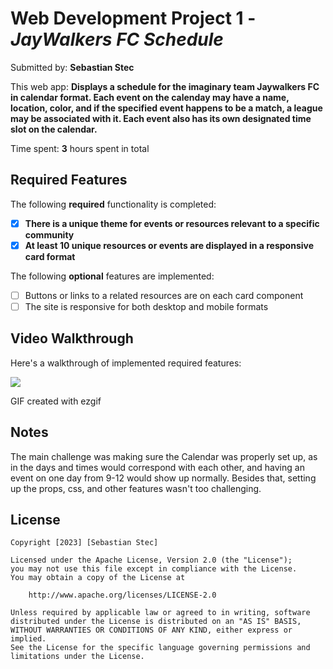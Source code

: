 # Web Development Project 1 - *JayWalkers FC Schedule*

Submitted by: **Sebastian Stec**

This web app: **Displays a schedule for the imaginary team Jaywalkers FC in calendar format. Each event on the calenday may have a name, location, color, 
and if the specified event happens to be a match, a league may be associated with it. Each event also has its own designated time slot on the calendar.**

Time spent: **3** hours spent in total

## Required Features

The following **required** functionality is completed:

- [X] **There is a unique theme for events or resources relevant to a specific community**
- [X] **At least 10 unique resources or events are displayed in a responsive card format**

The following **optional** features are implemented:

- [ ] Buttons or links to a related resources are on each card component
- [ ] The site is responsive for both desktop and mobile formats

## Video Walkthrough

Here's a walkthrough of implemented required features:

<img src='https://ezgif.com/video-to-gif/ezgif-2-a1561088d7.mov
https://ezgif.com/save/ezgif-2-e41804e9f8.gif'/>

<!-- Replace this with whatever GIF tool you used! -->
GIF created with ezgif 

## Notes

The main challenge was making sure the Calendar was properly set up, as in the days and times would correspond with each other, and having an event on one day from 9-12 would show up normally. Besides that, setting up the props, css, and other features wasn't too challenging.

## License

    Copyright [2023] [Sebastian Stec]

    Licensed under the Apache License, Version 2.0 (the "License");
    you may not use this file except in compliance with the License.
    You may obtain a copy of the License at

        http://www.apache.org/licenses/LICENSE-2.0

    Unless required by applicable law or agreed to in writing, software
    distributed under the License is distributed on an "AS IS" BASIS,
    WITHOUT WARRANTIES OR CONDITIONS OF ANY KIND, either express or implied.
    See the License for the specific language governing permissions and
    limitations under the License.
